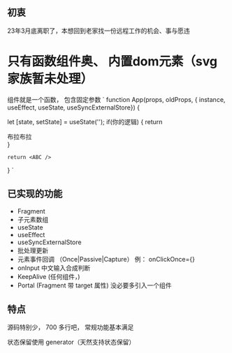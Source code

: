 ## 初衷

23年3月底离职了，本想回到老家找一份远程工作的机会、事与愿违

# 只有函数组件奥、 内置dom元素（svg 家族暂未处理）

组件就是一个函数， 包含固定参数
`
function App(props, oldProps, { instance, useEffect, useState, useSyncExternalStore}) {

let [state, setState] = useState('');
if(你的逻辑) {
return <div>布拉布拉</div>
}

    return <ABC />

}
`

## 已实现的功能

- Fragment
- 子元素数组
- useState
- useEffect
- useSyncExternalStore
- 批处理更新
- 元素事件回调 （Once|Passive|Capture） 例： onClickOnce={}
- onInput 中文输入合成判断
- KeepAlive (任何组件，)
- Portal (Fragment 带 target 属性) 没必要多引入一个组件

## 特点

源码特别少， 700 多行吧， 常规功能基本满足

状态保留使用 generator（天然支持状态保留）
